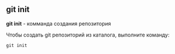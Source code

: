 ## git init

**git init** - комманда создания репозитория

Чтобы создать git репозиторий из каталога, выполните команду:
```
git init
```
